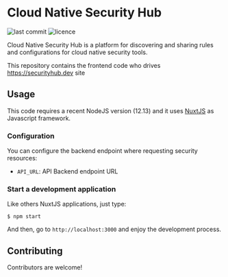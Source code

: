 # Cloud Native Security Hub

![last commit](https://flat.badgen.net/github/last-commit/falcosecurity/cloud-native-security-hub-frontend?icon=github) ![licence](https://flat.badgen.net/github/license/falcosecurity/cloud-native-security-hub-frontend)

Cloud Native Security Hub is a platform for discovering and sharing rules and
configurations for cloud native security tools.

This repository contains the frontend code who drives https://securityhub.dev site

## Usage

This code requires a recent NodeJS version (12.13) and it uses [NuxtJS](https://nuxtjs.org)
as Javascript framework.

### Configuration

You can configure the backend endpoint where requesting security resources:

* `API_URL`: API Backend endpoint URL

### Start a development application

Like others NuxtJS applications, just type:

```
$ npm start
```

And then, go to `http://localhost:3000` and enjoy the development process.

## Contributing

Contributors are welcome!
